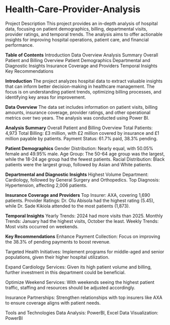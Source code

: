 # Health-Care-Provider-Analysis
Project Description
This project provides an in-depth analysis of hospital data, focusing on patient demographics, billing, departmental visits, provider ratings, and temporal trends. The analysis aims to offer actionable insights for improving hospital operations, patient care, and financial performance.

**Table of Contents**
Introduction
Data Overview
Analysis Summary
Overall Patient and Billing Overview
Patient Demographics
Departmental and Diagnostic Insights
Insurance Coverage and Providers
Temporal Insights
Key Recommendations


**Introduction**
The project analyzes hospital data to extract valuable insights that can inform better decision-making in healthcare management. The focus is on understanding patient trends, optimizing billing processes, and identifying key areas for improvement.

**Data Overview**
The data set includes information on patient visits, billing amounts, insurance coverage, provider ratings, and other operational metrics over two years. The analysis was conducted using Power BI.

**Analysis Summary**
Overall Patient and Billing Overview
Total Patients: 4,973
Total Billing: £3 million, with £2 million covered by insurance and £1 million payable by patients.
Payment Status: 61.7% paid, 38.3% pending.

**Patient Demographics**
Gender Distribution: Nearly equal, with 50.05% female and 49.95% male.
Age Group: The 50-64 age group was the largest, while the 18-24 age group had the fewest patients.
Racial Distribution: Black patients were the largest group, followed by Asian and White patients.

**Departmental and Diagnostic Insights**
Highest Volume Department: Cardiology, followed by General Surgery and Orthopedics.
Top Diagnosis: Hypertension, affecting 2,006 patients.

**Insurance Coverage and Providers**
Top Insurer: AXA, covering 1,690 patients.
Provider Ratings: Dr. Olu Abisola had the highest rating (5.45), while Dr. Sade Kikiola attended to the most patients (1,873).

**Temporal Insights**
Yearly Trends: 2024 had more visits than 2025.
Monthly Trends: January had the highest visits, October the least.
Weekly Trends: Most visits occurred on weekends.

**Key Recommendations**
Enhance Payment Collection: Focus on improving the 38.3% of pending payments to boost revenue.

Targeted Health Initiatives: Implement programs for middle-aged and senior populations, given their higher hospital utilization.

Expand Cardiology Services: Given its high patient volume and billing, further investment in this department could be beneficial.

Optimize Weekend Services: With weekends seeing the highest patient traffic, staffing and resources should be adjusted accordingly.

Insurance Partnerships: Strengthen relationships with top insurers like AXA to ensure coverage aligns with patient needs.

Tools and Technologies
Data Analysis: PowerBI, Excel
Data Visualization: PowerBI
